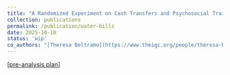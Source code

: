 ```yaml
---
title: "A Randomized Experiment on Cash Transfers and Psychosocial Training Program for Refugees in Kenya"
collection: publications
permalink: /publication/water-bills
date: 2025-10-10
status: 'wip'
co_authors: "[Theresa Beltramo](https://www.theigc.org/people/theresa-beltramo), [Antonia Delius](https://www.economics.ox.ac.uk/people/antonia-delius), [Edward Miguel](https://emiguel.econ.berkeley.edu/), [Utz Pape](https://blogs.worldbank.org/en/team/u/utz-pape), [Precious Zikhali](https://blogs.worldbank.org/en/team/p/precious-zikhali)"
---
```



[[pre-analysis plan](https://www.socialscienceregistry.org/trials/14205)]
